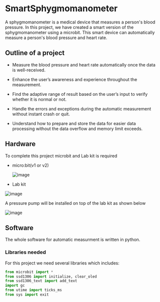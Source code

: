 # SmartSphygmomanometer
A sphygmomanometer is a medical device that measures a person's blood pressure. In this project, we have created a smart version of the sphygmomanometer using a microbit. This smart device can automatically measure a person's blood pressure and heart rate.

## Outline of a project

 - Measure the blood pressure and heart rate automatically once the data is well-received.

 - Enhance the user’s awareness and experience throughout the measurement.

 - Find the adaptive range of result based on the user’s input to verify whether it is normal or not.

 - Handle the errors and exceptions during the automatic measurement without instant crash or quit.

 - Understand how to prepare and store the data for easier data processing without the data overflow and memory limit exceeds.
## Hardware
To complete this project microbit and Lab kit is required

 - micro:bit(v1 or v2)
   
   ![image](https://github.com/medex256/SmartSphygmomanometer/assets/144814946/7f6fec12-e8c9-48ac-93a6-08dd93e95142)

 
 - Lab kit
   
  ![image](https://github.com/medex256/SmartSphygmomanometer/assets/144814946/569f9e65-7440-4ecd-8fb8-ed79a9bc0be2)

  A pressure pump will be installed on top of the lab kit as shown below 
  
  ![image](https://github.com/medex256/SmartSphygmomanometer/assets/144814946/32368a33-181f-464d-971b-b5675a17ef6e)
  ## Software
  The whole software for automatic measurment is written in python.
  ### Libraries needed
  
  For this project we need several libraries which includes:
 
``` python
from microbit import *
from ssd1306 import initialize, clear_oled
from ssd1306_text import add_text
import gc
from utime import ticks_ms
from sys import exit
```
  



   






